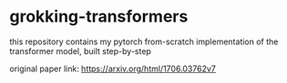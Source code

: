 # grokking-transformers
this repository contains my pytorch from-scratch implementation of the transformer model, built step-by-step

original paper link: https://arxiv.org/html/1706.03762v7
